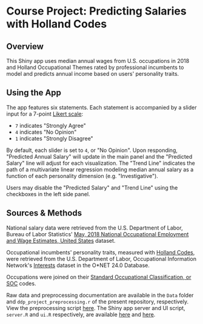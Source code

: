 # Course Project: Predicting Salaries with Holland Codes

## Overview

This Shiny app uses median annual wages from U.S. occupations in 2018 and Holland Occupational Themes rated by professional incumbents to model and predicts annual income based on users' personality traits.

## Using the App

The app features six statements.  Each statement is accompanied by a slider input for a 7-point [Likert scale](https://en.wikipedia.org/wiki/Likert_scale):

* `7` indicates "Strongly Agree"
* `4` indicates "No Opinion"
* `1` indicates "Strongly Disagree"

By default, each slider is set to `4`, or "No Opinion".  Upon responding, "Predicted Annual Salary" will update in the main panel and the "Predicted Salary" line will adjust for each visualization.  The "Trend Line" indicates the path of a multivariate linear regression modeling median annual salary as a function of each personality dimension (e.g. "Investigative").

Users may disable the "Predicted Salary" and "Trend Line" using the checkboxes in the left side panel.

## Sources & Methods

National salary data were retrieved from the U.S. Department of Labor, Bureau of Labor Statistics' [May, 2018 National Occupational Employment and Wage Estimates, United States](https://www.bls.gov/oes/current/oes_nat.htm#00-0000) dataset.

Occupational incumbents' personality traits, measured with [Holland Codes](https://en.wikipedia.org/wiki/Holland_Codes), were retrieved from the U.S. Department of Labor, Occupational Information Network's [Interests](https://www.onetcenter.org/dictionary/24.0/excel/interests.html) dataset in the O\*NET 24.0 Database.

Occupations were joined on their [Standard Occupational Classification, or SOC](https://en.wikipedia.org/wiki/Standard_Occupational_Classification_System) codes.

Raw data and preprocessing documentation are available in the `Data` folder and `ddp_project_preprocessing.r` of the present repository, respectively.  View the preprocessing script [here](https://github.com/jamisoncrawford/ddp_app/blob/master/ddp_project_preprocessing.r).  The Shiny app server and UI script, `server.R` and `ui.R` respectively, are available [here](https://github.com/jamisoncrawford/ddp_app/blob/master/server.R) and [here](https://github.com/jamisoncrawford/ddp_app/blob/master/ui.R).
